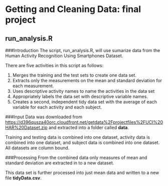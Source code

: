 # Getting and Cleaning Data: final project

## run_analysis.R

###Introduction
The script, run_analysis.R, will use sumarize data from the Human Activity Recognition Using Smartphones Dataset.

There are five activities in this script as follows:
1.  Merges the training and the test sets to create one data set.
2.	Extracts only the measurements on the mean and standard deviation for each measurement. 
3.	Uses descriptive activity names to name the activities in the data set
4.	Appropriately labels the data set with descriptive variable names. 
5.	Creates a second, independent tidy data set with the average of each variable for each activity and each subject. 

###Input
Data was downloaded from https://d396qusza40orc.cloudfront.net/getdata%2Fprojectfiles%2FUCI%20HAR%20Dataset.zip and extracted into a folder called **data**.

Training and testing data is combined into one dataset, activity data is combined into one dataset, and subject data is combined into one dataset. All datasets are column bound.

###Processing
From the combined data only measures of mean and standard deviation are extracted in to a new dataset.

This data set is further processed into just mean data and written to a new file **tidyData.csv**.
